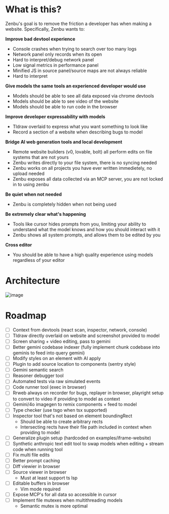 # What is this?

Zenbu's goal is to remove the friction a developer has when making a website.
Specifically, Zenbu wants to:

**Improve bad devtool experience**
  - Console crashes when trying to search over too many logs
  - Network panel only records when its open
  - Hard to interpret/debug network panel
  - Low signal metrics in performance panel
  - Minified JS in source panel/source maps are not always reliable
  - Hard to interpret
    
**Give models the same tools an experienced developer would use**
  - Models should be able to see all data exposed via chrome devtools
  - Models should be able to see video of the website
  - Models should be able to run code in the browser
    
**Improve developer expressability with models**
  - Tldraw overlaid to express what you want something to look like
  - Record a section of a website when describing bugs to model

**Bridge AI web generation tools and local development**
  - Remote website builders (v0, lovable, bolt) all perform edits on file systems that are not yours
  - Zenbu writes directly to your file system, there is no syncing needed
  - Zenbu works on all projects you have ever written immedietely, no upload needed
  - Zenbu exposes all data collected via an MCP server, you are not locked in to using zenbu
    
**Be quiet when not needed**
  - Zenbu is completely hidden when not being used

**Be extremely clear what's happening**
  - Tools like cursor hides prompts from you, limiting your ability to understand what the model knows and how you should interact with it
  - Zenbu shows all system prompts, and allows them to be edited by you

**Cross editor**
  - You should be able to have a high quality experience using models regardless of your editor

  
# Architecture
![image](https://github.com/user-attachments/assets/ec4a3f70-5922-4897-9960-1540f2754306)

  
# Roadmap

- [ ] Context from devtools (react scan, inspector, network, console)
- [ ] Tldraw directly overlaid on website and screenshot provided to model
- [ ] Screen sharing + video editing, pass to gemini
- [ ] Better gemini codebase indexer (fully implement chunk codebase into geminis to feed into query gemini)
- [ ] Modify styles on an element with AI apply
- [ ] Plugin to add source location to components (sentry style)
- [ ] Gemini semantic search
- [ ] Reasoner debugger tool
- [ ] Automated tests via raw simulated events
- [ ] Code runner tool (exec in browser)
- [ ] Rrweb always on recorder for bugs, replayer in browser, playright setup to convert to video if providing to model as context
- [ ] Gemini/4o imagegen to remix components + feed to model
- [ ] Type checker (use tsgo when tsx supported)
- [ ] Inspector tool that's not based on element boundingRect
  - Should be able to create arbitrary rects
  - Intersecting rects have their file path included in context when providing to model
- [ ] Generalize plugin setup (hardcoded on examples/iframe-website)
- [ ] Synthetic anthropic text edit tool to swap models when editing + stream code when running tool
- [ ] Fix multi file edits
- [ ] Better prompt caching
- [ ] Diff viewier in browser
- [ ] Source viewer in browser
  - Must at least support ts lsp
- [ ] Editable buffers in browser
  - Vim mode required
- [ ] Expose MCP's for all data so accessible in cursor
- [ ] Implement file mutexes when multithreading models
  - Semantic mutex is more optimal
